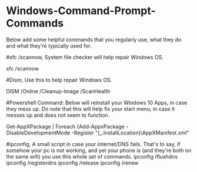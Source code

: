# Windows-Command-Prompt-Commands
Below add some helpful commands that you regularly use, what they do and what they're typically used for.


#sfc /scannow, System file checker will help repair Windows OS.

sfc /scannow

#Dism, Use this to help repair Windows OS.

DISM /Online /Cleanup-Image /ScanHealth


#Powershell Command: Below will reinstall your Windows 10 Apps, in case they mess up. Do note that this will help fix your start menu, in case it messes up and does not seem to function. 

Get-AppXPackage | Foreach {Add-AppxPackage -DisableDevelopmentMode -Register "$($_.InstallLocation)\AppXManifest.xml"


#ipconfig, A small script in case your internet/DNS fails. That's to say, if somehow your pc is not working, and yet your phone is (and they're both on the same wifi) you use this whole set of commands.
ipconfig /flushdns
ipconfig /registerdns
ipconfig /release
ipconfig /renew
